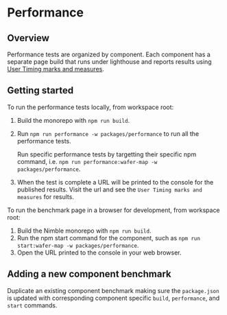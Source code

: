 # Performance

## Overview

Performance tests are organized by component. Each component has a separate page build that runs under lighthouse and reports results using [User Timing marks and measures](https://developer.chrome.com/docs/lighthouse/performance/user-timings).

## Getting started

To run the performance tests locally, from workspace root:

1. Build the monorepo with `npm run build`.
2. Run `npm run performance -w packages/performance` to run all the performance tests.
   
   Run specific performance tests by targetting their specific npm command, i.e. `npm run performance:wafer-map -w packages/performance`.
3. When the test is complete a URL will be printed to the console for the published results. Visit the url and see the `User Timing marks and measures` for results.

To run the benchmark page in a browser for development, from workspace root:

1. Build the Nimble monorepo  with `npm run build`.
2. Run the npm start command for the component, such as `npm run start:wafer-map -w packages/performance`.
3. Open the URL printed to the console in your web browser.
## Adding a new component benchmark

Duplicate an existing component benchmark making sure the `package.json` is updated with corresponding component specific `build`, `performance`, and `start` commands.
